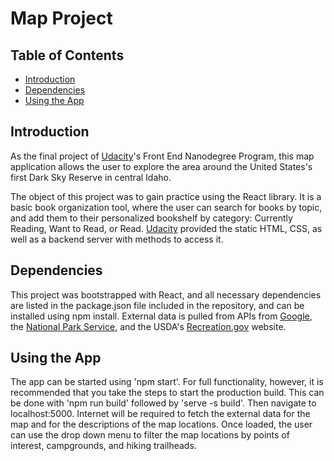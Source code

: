 # Map Project

## Table of Contents

* [Introduction](#introduction)
* [Dependencies](#dependencies)
* [Using the App](#using-the-app)

## Introduction

As the final project of [Udacity](https://www.udacity.com/)'s Front End Nanodegree Program, this map application allows the user to explore the area around the United States's first Dark Sky Reserve in central Idaho. 

The object of this project was to gain practice using the React library.  It is a basic book organization tool, where the user can search for books by topic, and add them to their personalized bookshelf by category:  Currently Reading, Want to Read, or Read. [Udacity](https://www.udacity.com/) provided the static HTML, CSS, as well as a backend server with methods to access it. 

## Dependencies

This project was bootstrapped with React, and all necessary dependencies are listed in the package.json file included in the repository, and can be installed using npm install.  External data is pulled from APIs from [Google](https://www.google.com), the [National Park Service](https://www.nps.gov), and the USDA's [Recreation.gov](https://www.recreation.gov) website.

## Using the App

The app can be started using 'npm start'.  For full functionality, however, it is recommended that you take the steps to start the production build.  This can be done with 'npm run build' followed by 'serve -s build'.  Then navigate to localhost:5000.  Internet will be required to fetch the external data for the map and for the descriptions of the map locations.  Once loaded, the user can use the drop down menu to filter the map locations by points of interest, campgrounds, and hiking trailheads.

